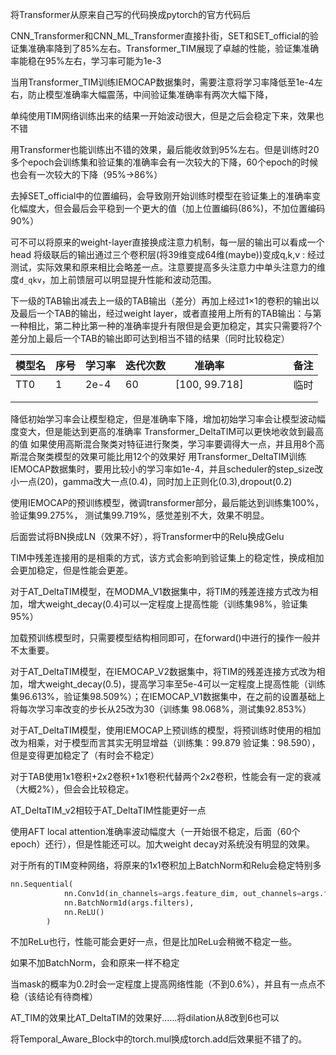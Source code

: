 将Transformer从原来自己写的代码换成pytorch的官方代码后

CNN_Transformer和CNN_ML_Transformer直接扑街，SET和SET_official的验证集准确率降到了85%左右。Transformer_TIM展现了卓越的性能，验证集准确率能稳在95%左右，学习率可能为1e-3

当用Transformer_TIM训练IEMOCAP数据集时，需要注意将学习率降低至1e-4左右，防止模型准确率大幅震荡，中间验证集准确率有两次大幅下降，

单纯使用TIM网络训练出来的结果一开始波动很大，但是之后会稳定下来，效果也不错

用Transformer也能训练出不错的效果，最后能收敛到95%左右。但是训练时20多个epoch会训练集和验证集的准确率会有一次较大的下降，60个epoch的时候也会有一次较大的下降（95%->86%）

去掉SET_official中的位置编码，会导致刚开始训练时模型在验证集上的准确率变化幅度大，但会最后会平稳到一个更大的值（加上位置编码(86%)，不加位置编码90%）

可不可以将原来的weight-layer直接换成注意力机制，每一层的输出可以看成一个head 将级联后的输出通过三个卷积层(将39维变成64维(maybe))变成q,k,v : 经过测试，实际效果和原来相比会略差一点。注意要提高多头注意力中单头注意力的维度`d_qkv`，加上前馈层可以明显提升性能和波动范围。

下一级的TAB输出减去上一级的TAB输出（差分）再加上经过1×1的卷积的输出以及最后一个TAB的输出，经过weight layer，或者直接用上所有的TAB输出：与第一种相比，第二种比第一种的准确率提升有限但是会更加稳定，其实只需要将7个差分加上最后一个TAB的输出即可达到相当不错的结果（同时比较稳定）

| 模型名 | 序号 | 学习率 | 迭代次数 | 准确率        |      |      |      |      | 备注 |
| ------ | ---- | ------ | -------- | ------------- | ---- | ---- | ---- | ---- | ---- |
| TT0    | 1    | 2e-4   | 60       | [100, 99.718] |      |      |      |      | 临时 |
|        |      |        |          |               |      |      |      |      |      |
|        |      |        |          |               |      |      |      |      |      |

降低初始学习率会让模型稳定，但是准确率下降，增加初始学习率会让模型波动幅度变大，但是能达到更高的准确率
Transformer_DeltaTIM可以更快地收敛到最高的值
如果使用高斯混合聚类对特征进行聚类，学习率要调得大一点，并且用8个高斯混合聚类模型的效果可能比用12个的效果好
用Transformer_DeltaTIM训练IEMOCAP数据集时，要用比较小的学习率如1e-4，并且scheduler的step_size改小一点(20)，gamma改大一点(0.4)，同时加上正则化(0.3),dropout(0.2)

使用IEMOCAP的预训练模型，微调transformer部分，最后能达到训练集100%，验证集99.275%， 测试集99.719%，感觉差别不大，效果不明显。

后面尝试将BN换成LN（效果不好），将Transformer中的Relu换成Gelu

TIM中残差连接用的是相乘的方式，该方式会影响到验证集上的稳定性，换成相加会更加稳定，但是性能会更差。

对于AT_DeltaTIM模型，在MODMA_V1数据集中，将TIM的残差连接方式改为相加，增大weight_decay(0.4)可以一定程度上提高性能（训练集98%，验证集95%）

加载预训练模型时，只需要模型结构相同即可，在forward()中进行的操作一般并不太重要。

对于AT_DeltaTIM模型，在IEMOCAP_V2数据集中，将TIM的残差连接方式改为相加，增大weight_decay(0.5)，提高学习率至5e-4可以一定程度上提高性能（训练集96.613%，验证集98.509%）；在IEMOCAP_V1数据集中，在之前的设置基础上将每次学习率改变的步长从25改为30（训练集 98.068%，测试集92.853%）

对于AT_DeltaTIM模型，使用IEMOCAP上预训练的模型，将预训练时使用的相加改为相乘，对于模型而言其实无明显增益（训练集：99.879  验证集：98.590），但是变得更加稳定了（有时会不稳定）

对于TAB使用1x1卷积+2x2卷积+1x1卷积代替两个2x2卷积，性能会有一定的衰减（大概2%），但会会比较稳定。

AT_DeltaTIM_v2相较于AT_DeltaTIM性能更好一点

使用AFT local attention准确率波动幅度大（一开始很不稳定，后面（60个epoch）还行），但是性能还可以。加大weight decay对系统没有明显的效果。

对于所有的TIM变种网络，将原来的1x1卷积加上BatchNorm和Relu会稳定特别多

```python
nn.Sequential(
            nn.Conv1d(in_channels=args.feature_dim, out_channels=args.filters, 		  kernel_size=1, dilation=1, padding=0),
            nn.BatchNorm1d(args.filters),
            nn.ReLU()
        )
```

不加ReLu也行，性能可能会更好一点，但是比加ReLu会稍微不稳定一些。

如果不加BatchNorm，会和原来一样不稳定

当mask的概率为0.2时会一定程度上提高网络性能（不到0.6%），并且有一点点不稳（该结论有待商榷）

AT_TIM的效果比AT_DeltaTIM的效果好......将dilation从8改到6也可以

将Temporal_Aware_Block中的torch.mul换成torch.add后效果挺不错了的。
